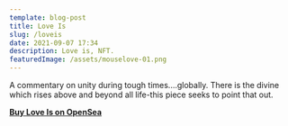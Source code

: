 ```yaml
---
template: blog-post
title: Love Is
slug: /loveis
date: 2021-09-07 17:34
description: Love is, NFT.
featuredImage: /assets/mouselove-01.png
---
```

A commentary on unity during tough times....globally. There is the divine which rises above and beyond all life-this piece seeks to point that out.

**[Buy Love Is on OpenSea](https://opensea.io/assets/0x495f947276749ce646f68ac8c248420045cb7b5e/75511496996509083340559006059282024395904634734945582606826898888658702565377)**